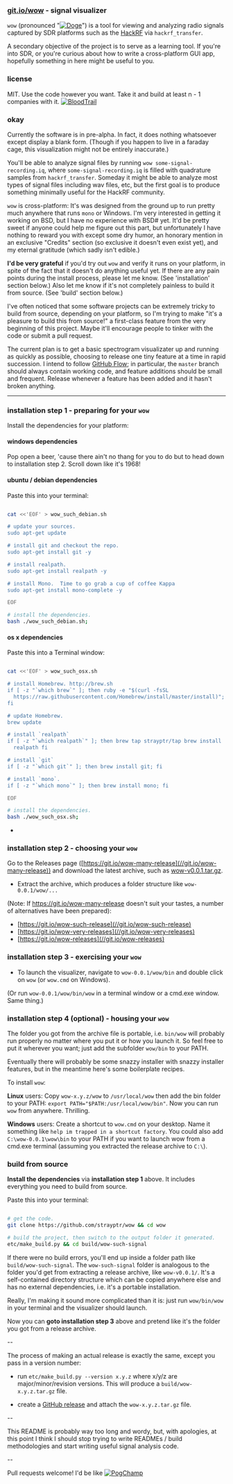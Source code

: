 
### [git.io/wow](https://git.io/wow) - signal visualizer

`wow` (pronounced "[![Doge](https://git.io/Doge)](//git.io/memes)") is
a tool for viewing and analyzing radio signals captured by SDR platforms such as
the [HackRF](https://github.com/mossmann/hackrf) via
`hackrf_transfer`.

A secondary objective of the project is to serve as a learning tool.
If you're into SDR, or you're curious about how to write a
  cross-platform GUI app, hopefully something in here might be useful
  to you.  


### license

MIT.  Use the code however you want.  Take it and build at least n - 1
companies with it.
[![BloodTrail](https://git.io/BloodTrail)](//git.io/memes)

### okay

Currently the software is in pre-alpha.  In fact, it does nothing
whatsoever except display a blank form.  (Though if you happen to live
in a faraday cage, this visualization might not be entirely
inaccurate.)

You'll be able to analyze signal files by running `wow
some-signal-recording.iq`, where `some-signal-recording.iq` is filled
with quadrature samples from `hackrf_transfer`. Someday it might be
able to analyze most types of signal files including wav files, etc,
but the first goal is to produce something minimally useful for the
HackRF community. 

`wow` is cross-platform: It's was designed from the ground up to run
pretty much anywhere that runs `mono` or Windows.  I'm very interested
in getting it working on BSD, but I have no experience with BSD# yet.
It'd be pretty sweet if anyone could help me figure out this part, but
unfortunately I have nothing to reward you with except some dry humor,
an honorary mention in an exclusive "Credits" section (so exclusive it
doesn't even exist yet), and my eternal gratitude (which sadly isn't
edible.)

**I'd be very grateful** if you'd try out `wow` and verify it runs on
your platform, in spite of the fact that it doesn't do anything useful
yet.  If there are any pain points during the install process, please
let me know.  (See 'installation' section below.)  Also let me know if
it's not completely painless to build it from source.  (See 'build'
section below.)

I've often noticed that some software projects can be extremely tricky
to build from source, depending on your platform, so I'm trying to
make "it's a pleasure to build this from source!" a first-class
feature from the very beginning of this project.  Maybe it'll
encourage people to tinker with the code or submit a pull request.

The current plan is to get a basic spectrogram visualizater up and
running as quickly as possible, choosing to release one tiny feature
at a time in rapid succession.  I intend to follow [GitHub
Flow](https://guides.github.com/introduction/flow/); in particular,
the `master` branch should always contain working code, and feature
additions should be small and frequent.  Release whenever a feature
has been added and it hasn't broken anything.

---

### installation step 1 - preparing for your `wow`

Install the dependencies for your platform:

#### windows dependencies

Pop open a beer, 'cause there ain't no thang for you to do but to head
down to installation step 2.  Scroll down like it's 1968!


#### ubuntu / debian dependencies

Paste this into your terminal:

```bash

cat <<'EOF' > wow_such_debian.sh

# update your sources.
sudo apt-get update

# install git and checkout the repo.
sudo apt-get install git -y

# install realpath.
sudo apt-get install realpath -y

# install Mono.  Time to go grab a cup of coffee Kappa
sudo apt-get install mono-complete -y

EOF

# install the dependencies.
bash ./wow_such_debian.sh;

```



#### os x dependencies

Paste this into a Terminal window:

```bash

cat <<'EOF' > wow_such_osx.sh

# install Homebrew. http://brew.sh
if [ -z "`which brew`" ]; then ruby -e "$(curl -fsSL
  https://raw.githubusercontent.com/Homebrew/install/master/install)";
fi

# update Homebrew.
brew update

# install `realpath`
if [ -z "`which realpath`" ]; then brew tap strayptr/tap brew install
  realpath fi

# install `git`
if [ -z "`which git`" ]; then brew install git; fi

# install `mono`.
if [ -z "`which mono`" ]; then brew install mono; fi

EOF

# install the dependencies.
bash ./wow_such_osx.sh;

```

-

### installation step 2 - choosing your `wow`

Go to the Releases page
([https://git.io/wow-many-release](//git.io/wow-many-release)) and
download the latest archive, such as
[wow-v0.0.1.tar.gz](https://github.com/strayptr/wow/releases/download/v0.0.1-alpha/wow-0.0.1.tar.gz).

- Extract the archive, which produces a folder structure like
`wow-0.0.1/wow/...`

(Note: If https://git.io/wow-many-release doesn't suit your tastes, a
number of alternatives have been prepared):
- [https://git.io/wow-such-release](//git.io/wow-such-release)
- [https://git.io/wow-very-releases](//git.io/wow-very-releases)
- [https://git.io/wow-releases](//git.io/wow-releases)

### installation step 3 - exercising your `wow`

- To launch the visualizer, navigate to `wow-0.0.1/wow/bin` and double
click on `wow` (or `wow.cmd` on Windows).

(Or run `wow-0.0.1/wow/bin/wow` in a terminal window or a cmd.exe
window.  Same thing.)

### installation step 4 (optional) - housing your `wow`

The folder you got from the archive file is portable, i.e. `bin/wow`
will probably run properly no matter where you put it or how you
launch it.  So feel free to put it wherever you want; just add the
subfolder `wow/bin` to your PATH.

Eventually there will probably be some snazzy installer with snazzy
installer features, but in the meantime here's some boilerplate
recipes.

To install `wow`:

**Linux** users: Copy `wow-x.y.z/wow` to `/usr/local/wow` then add the
bin folder to your PATH: `export PATH="$PATH:/usr/local/wow/bin"`.
Now you can run `wow` from anywhere.  Thrilling.

**Windows** users: Create a shortcut to `wow.cmd` on your desktop.
Name it something like `help im trapped in a shortcut factory`.  You
could also add `C:\wow-0.0.1\wow\bin` to your PATH if you want to
launch wow from a cmd.exe terminal (assuming you extracted the release
archive to `C:\`).

### build from source

**Install the dependencies** via **installation step 1** above.  It
includes everything you need to build from source.

Paste this into your terminal:

```bash

# get the code.
git clone https://github.com/strayptr/wow && cd wow

# build the project, then switch to the output folder it generated.
etc/make_build.py && cd build/wow-such-signal

```

If there were no build errors, you'll end up inside a folder path like
  `build/wow-such-signal`.  The `wow-such-signal` folder is analogous
  to the folder you'd get from extracting a release archive, like
  `wow-v0.0.1/`.  It's a self-contained directory structure which can
  be copied anywhere else and has no external dependencies, i.e. it's
  a portable installation.

Really, I'm making it sound more complicated than it is: just run
`wow/bin/wow` in your terminal and the visualizer should launch.

Now you can **goto installation step 3** above and pretend like it's
the folder you got from a release archive.

--

The process of making an actual release is exactly the same, except
you pass in a version number:

- run `etc/make_build.py --version x.y.z` where x/y/z are
major/minor/revision versions.  This will produce a
`build/wow-x.y.z.tar.gz` file.
  
- create a [GitHub
release](https://github.com/blog/1547-release-your-software) and
attach the `wow-x.y.z.tar.gz` file.

--

This README is probably way too long and wordy, but, with apologies,
at this point I think I should stop trying to write READMEs / build
methodologies and start writing useful signal analysis code.

--

Pull requests welcome!  I'd be like
[![PogChamp](https://git.io/PogChamp)](//git.io/memes)


